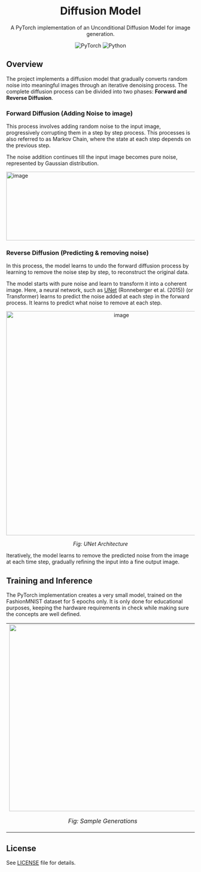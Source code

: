 <div align="center">
  <h1>Diffusion Model</h1>
  <p>A PyTorch implementation of an Unconditional Diffusion Model for image generation.</p>

![PyTorch](https://img.shields.io/badge/PyTorch-%23EE4C2C.svg?style=flat&logo=PyTorch&logoColor=white) ![Python](https://img.shields.io/badge/Python-blue.svg?style=flat&logo=python&logoColor=white)

</div>

## Overview

The project implements a diffusion model that gradually converts random noise into meaningful images through an iterative denoising process. The complete diffusion process can be divided into two phases: **Forward and Reverse Diffusion**.

### Forward Diffusion (Adding Noise to image)

This process involves adding random noise to the input image, progressively corrupting them in a step by step process. This processes is also referred to as Markov Chain, where the state at each step depends on the previous step.

The noise addition continues till the input image becomes pure noise, represented by Gaussian distribution.

<img width="1182" height="184" alt="image" src="https://github.com/user-attachments/assets/41499028-e0fe-4ccb-ba32-a8f7495335c9" />


### Reverse Diffusion (Predicting & removing noise)

In this process, the model learns to undo the forward diffusion process by learning to remove the noise step by step, to reconstruct the original data.

The model starts with pure noise and learn to transform it into a coherent image. Here, a neural network, such as [UNet](https://arxiv.org/pdf/1505.04597) (Ronneberger et al. (2015)) (or Transformer) learns to predict the noise added at each step in the forward process. It learns to predict what noise to remove at each step.

<div align="center">
<img width="600" alt="image" src="https://github.com/user-attachments/assets/241c1393-6146-4926-a11c-e8abd2ce047b" />
<p><em>Fig: UNet Architecture</em></p>
</div>

Iteratively, the model learns to remove the predicted noise from the image at each time step, gradually refining the input into a fine output image.

## Training and Inference

The PyTorch implementation creates a very small model, trained on the FashionMNIST dataset for 5 epochs only. It is only done for educational purposes, keeping the hardware requirements in check while making sure the concepts are well defined.

<div align="center">
<table>
  <tr>
    <td align="center">
      <img src="https://github.com/user-attachments/assets/2d2e8b67-0bd3-4d8f-9a36-de7ebe02b3e0" width="500" />
      <p><em>Fig: Sample Generations</em></p>
    </td>
    <td align="center">
      <img src="https://github.com/user-attachments/assets/79cb5a4b-0a80-4676-8a56-1f18110b9f0d" width="350" />
      <p><em>Fig: Samples per timestep t</em></p>
    </td>
  </tr>
</table>
</div>

## License

See [LICENSE](LICENSE) file for details.
